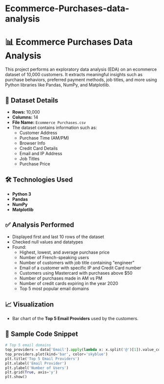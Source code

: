 ﻿# Ecommerce-Purchases-data-analysis
# 📊 Ecommerce Purchases Data Analysis

This project performs an exploratory data analysis (EDA) on an ecommerce dataset of 10,000 customers. It extracts meaningful insights such as purchase behaviors, preferred payment methods, job titles, and more using Python libraries like Pandas, NumPy, and Matplotlib.

## 📁 Dataset Details

- **Rows:** 10,000
- **Columns:** 14
- **File Name:** `Ecommerce Purchases.csv`
- The dataset contains information such as:
  - Customer Address
  - Purchase Time (AM/PM)
  - Browser Info
  - Credit Card Details
  - Email and IP Address
  - Job Titles
  - Purchase Price

## 🛠️ Technologies Used

- **Python 3**
- **Pandas**
- **NumPy**
- **Matplotlib**

## ✅ Analysis Performed

- Displayed first and last 10 rows of the dataset
- Checked null values and datatypes
- Found:
  - Highest, lowest, and average purchase price
  - Number of French-speaking users
  - Number of customers with job title containing "engineer"
  - Email of a customer with specific IP and Credit Card number
  - Customers using Mastercard with purchases above $50
  - Number of purchases made in AM vs PM
  - Number of credit cards expiring in the year 2020
  - Top 5 most popular email domains

## 📈 Visualization

- Bar chart of the **Top 5 Email Providers** used by the customers.

## 📌 Sample Code Snippet

```python
# Top 5 email domains
top_providers = data['Email'].apply(lambda x: x.split('@')[1]).value_counts().head()
top_providers.plot(kind='bar', color='skyblue')
plt.title('Top 5 Email Providers')
plt.xlabel('Email Provider')
plt.ylabel('Number of Users')
plt.grid(True, axis='y')
plt.show()
